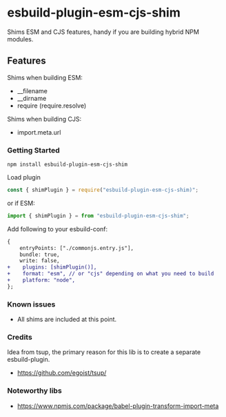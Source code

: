 # esbuild-plugin-esm-cjs-shim

Shims ESM and CJS features, handy if you are building hybrid NPM modules.

## Features

Shims when building ESM:

-   \_\_filename
-   \_\_dirname
-   require (require.resolve)

Shims when building CJS:

-   import.meta.url

### Getting Started

`npm install esbuild-plugin-esm-cjs-shim`

Load plugin

```javascript
const { shimPlugin } = require("esbuild-plugin-esm-cjs-shim)";
```

or if ESM:

```javascript
import { shimPlugin } = from "esbuild-plugin-esm-cjs-shim";
```

Add following to your esbuild-conf:

```diff
{
    entryPoints: ["./commonjs.entry.js"],
    bundle: true,
    write: false,
+    plugins: [shimPlugin()],
+    format: "esm", // or "cjs" depending on what you need to build
+    platform: "node",
};

```

### Known issues

-   All shims are included at this point.

### Credits

Idea from tsup, the primary reason for this lib is to create a separate esbuild-plugin.

-   https://github.com/egoist/tsup/

### Noteworthy libs

-   https://www.npmjs.com/package/babel-plugin-transform-import-meta
